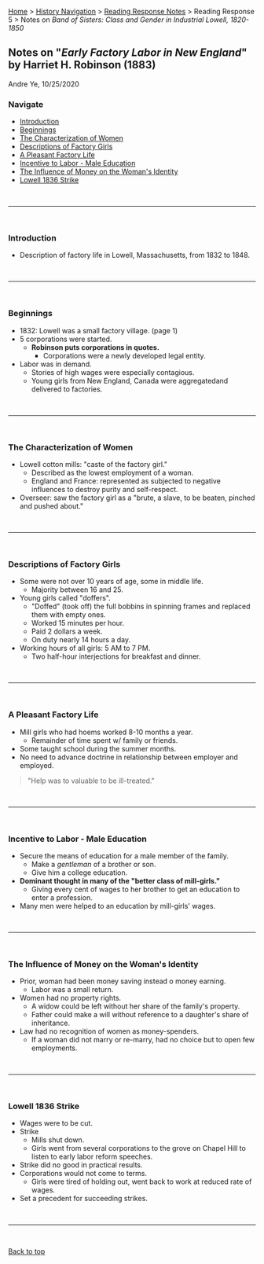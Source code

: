 [Home](https://andre-ye.github.io) > [History Navigation](https://andre-ye.github.io/history/history_navigation) > [Reading Response Notes](https://andre-ye.github.io/history/history_navigation#weekly-reading-responses) > Reading Response 5 > Notes on *Band of Sisters: Class and Gender in Industrial Lowell, 1820-1850*

## Notes on "*Early Factory Labor in New England*" by Harriet H. Robinson (1883)
Andre Ye, 10/25/2020

### Navigate
- [Introduction](#introduction)
- [Beginnings](#beginnings)
- [The Characterization of Women](#the-characterization-of-women)
- [Descriptions of Factory Girls](#descriptions-of-factory-girls)
- [A Pleasant Factory Life](#a-pleasant-factory-life)
- [Incentive to Labor - Male Education](#incentive-to-labor-male-education)
- [The Influence of Money on the Woman's Identity](#the-influence-of-money-on-the-womans-identity)
- [Lowell 1836 Strike](#lowell-1836-strike)

<br>

---

<br>

### Introduction
- Description of factory life in Lowell, Massachusetts, from 1832 to 1848.

<br>

---

<br>

### Beginnings
- 1832: Lowell was a small factory village. (page 1)
- 5 corporations were started.
  - **Robinson puts corporations in quotes.**
    - Corporations were a newly developed legal entity.
- Labor was in demand.
  - Stories of high wages were especially contagious.
  - Young girls from New England, Canada were aggregatedand delivered to factories.

<br>

---

<br>

### The Characterization of Women
- Lowell cotton mills: "caste of the factory girl."
  - Described as the lowest employment of a woman.
  - England and France: represented as subjected to negative influences to destroy purity and self-respect.
- Overseer: saw the factory girl as a "brute, a slave, to be beaten, pinched and pushed about."

<br>

---

<br>

### Descriptions of Factory Girls
- Some were not over 10 years of age, some in middle life.
  - Majority between 16 and 25.
- Young girls called "doffers".
  - "Doffed" (took off) the full bobbins in spinning frames and replaced them with empty ones.
  - Worked 15 minutes per hour.
  - Paid 2 dollars a week.
  - On duty nearly 14 hours a day.
- Working hours of all girls: 5 AM to 7 PM.
  - Two half-hour interjections for breakfast and dinner.

<br>

---

<br>

### A Pleasant Factory Life
- Mill girls who had hoems worked 8-10 months a year.
  - Remainder of time spent w/ family or friends.
- Some taught school during the summer months.
- No need to advance doctrine in relationship between employer and employed.
> "Help was to valuable to be ill-treated."

<br>

---

<br>

### Incentive to Labor - Male Education
- Secure the means of education for a male member of the family.
  - Make a *gentleman* of a brother or son.
  - Give him a college education.
- **Dominant thought in many of the "better class of mill-girls."**
  - Giving every cent of wages to her brother to get an education to enter a profession.
- Many men were helped to an education by mill-girls' wages.

<br>

---

<br>

### The Influence of Money on the Woman's Identity
- Prior, woman had been money saving instead o money earning.
  - Labor was a small return.
- Women had no property rights.
  - A widow could be left without her share of the family's property.
  - Father could make a will without reference to a daughter's share of inheritance.
- Law had no recognition of women as money-spenders.
  - If a woman did not marry or re-marry, had no choice but to open few employments.

<br>

---

<br>

### Lowell 1836 Strike
- Wages were to be cut.
- Strike
  - Mills shut down.
  - Girls went from several corporations to the grove on Chapel Hill to listen to early labor reform speeches.
- Strike did no good in practical results.
- Corporations would not come to terms.
  - Girls were tired of holding out, went back to work at reduced rate of wages.
- Set a precedent for succeeding strikes.    


<br>

---

<br>


[Back to top](#)
